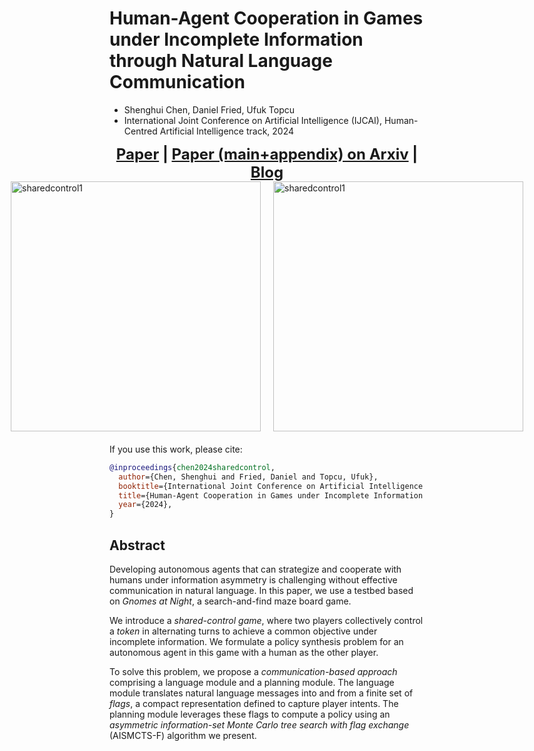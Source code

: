 # Human-Agent Cooperation in Games under Incomplete Information through Natural Language Communication
- Shenghui Chen, Daniel Fried, Ufuk Topcu
- International Joint Conference on Artificial Intelligence (IJCAI), Human-Centred Artificial Intelligence track, 2024

<div align="center" style="font-size: 24px; font-weight: bold;">
<!--   <a href="link-to-code">Code</a> |-->
  <a href="link-to-ijcai-paper">Paper</a> |
  <a href="link-to-paper-main-appendix">Paper (main+appendix) on Arxiv</a> |
  <a href="https://shenghui-chen.com/publication/2024/03/22/shared_control_game/">Blog</a>
</div>

<div style="display: flex; justify-content: center; align-items: center; margin: 0 10px; margin-bottom: 20px;">
  <img src="/assets/img/2024-03-22-shared_control_game/gnomes_at_night.jpg" alt="sharedcontrol1" width="400" style="margin: 0 10px;"/>
  <img src="/assets/img/2024-03-22-shared_control_game/approach_overview.jpg" alt="sharedcontrol1" width="400" style="margin: 0 10px;"/>
</div>

If you use this work, please cite:

```bibtex
@inproceedings{chen2024sharedcontrol,
  author={Chen, Shenghui and Fried, Daniel and Topcu, Ufuk},
  booktitle={International Joint Conference on Artificial Intelligence (IJCAI), Human-Centred Artificial Intelligence track}, 
  title={Human-Agent Cooperation in Games under Incomplete Information through Natural Language Communication}, 
  year={2024},
}
```

## Abstract
Developing autonomous agents that can strategize and cooperate with humans under information asymmetry is challenging without effective communication in natural language. 
In this paper, we use a testbed based on *Gnomes at Night*, a search-and-find maze board game. 

We introduce a *shared-control game*, where two players collectively control a *token* in alternating turns to achieve a common objective under incomplete information. 
We formulate a policy synthesis problem for an autonomous agent in this game with a human as the other player.

To solve this problem, we propose a *communication-based approach* comprising a language module and a planning module. The language module translates natural language messages into and from a finite set of *flags*, a compact representation defined to capture player intents. The planning module leverages these flags to compute a policy using an *asymmetric information-set Monte Carlo tree search with flag exchange* (AISMCTS-F) algorithm we present. 
